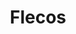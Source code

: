 ---
title: Flecos
date: 
draft: false

# descripcion
description : Argo colgante de plata

materials: Plata 925

color: Plateado

dimensions: 4cm

code: 01-01-0313

type: "Aros"

categories: []

price: $2.330,00

# Images
# first image will be shown in the product page
images:
  # - image: "images/path_to_image"
  # La ubicacion de las imagenes es imagenes/Aros/Aros.Colgantes/01-01-0313-flecos
  - image: "./images/aros/colgantes/01-01-0313-flecos_a.JPG"
  - image: "./images/aros/colgantes/01-01-0313-flecos_b.JPG"
---
